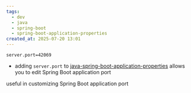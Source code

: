 ```yaml
---
tags:
  - dev
  - java
  - spring-boot
  - spring-boot-application-properties
created_at: 2025-07-20 13:01
---
```

```properties
server.port=42069
```
- adding `server.port` to [java-spring-boot-application-properties](java-spring-boot-application-properties.md) allows you to edit Spring Boot application port

useful in customizing Spring Boot application port